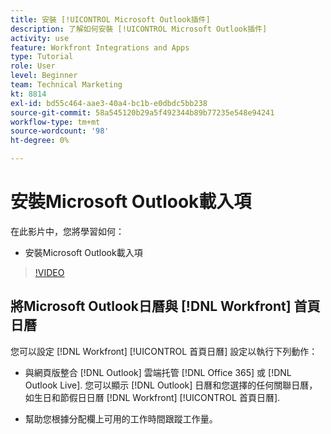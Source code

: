 ```yaml
---
title: 安裝 [!UICONTROL Microsoft Outlook插件]
description: 了解如何安裝 [!UICONTROL Microsoft Outlook插件]
activity: use
feature: Workfront Integrations and Apps
type: Tutorial
role: User
level: Beginner
team: Technical Marketing
kt: 8814
exl-id: bd55c464-aae3-40a4-bc1b-e0dbdc5bb238
source-git-commit: 58a545120b29a5f492344b89b77235e548e94241
workflow-type: tm+mt
source-wordcount: '98'
ht-degree: 0%

---
```


# 安裝Microsoft Outlook載入項

在此影片中，您將學習如何：

* 安裝Microsoft Outlook載入項

>[!VIDEO](https://video.tv.adobe.com/v/335115/?quality=12)


## 將Microsoft Outlook日曆與 [!DNL Workfront] 首頁日曆

您可以設定 [!DNL Workfront] [!UICONTROL 首頁日曆] 設定以執行下列動作：

* 與網頁版整合 [!DNL Outlook] 雲端托管 [!DNL Office 365] 或 [!DNL Outlook Live]. 您可以顯示 [!DNL Outlook] 日曆和您選擇的任何關聯日曆，如生日和節假日日曆 [!DNL Workfront] [!UICONTROL 首頁日曆].

* 幫助您根據分配欄上可用的工作時間跟蹤工作量。
